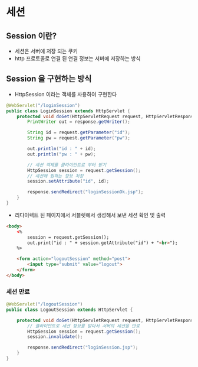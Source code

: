 # 세션

## Session 이란?

- 세션은 서버에 저장 되는 쿠키
- http 프로토콜로 연결 된 연결 정보는 서버에 저장하는 방식

## Session 을 구현하는 방식

- HttpSession 이라는 객체를 사용하여 구현한다

```java
@WebServlet("/loginSession")
public class LoginSession extends HttpServlet {
	protected void doGet(HttpServletRequest request, HttpServletResponse response) throws ServletException, IOException {
		PrintWriter out = response.getWriter();

		String id = request.getParameter("id");
		String pw = request.getParameter("pw");

		out.println("id : " + id);
		out.println("pw : " + pw);

        // 세션 객체를 클라이언트로 부터 받기
		HttpSession session = request.getSession();
        // 세션에 원하는 정보 저장
		session.setAttribute("id", id);

		response.sendRedirect("loginSessionOk.jsp");
	}
}
```

- 리다이렉트 된 페이지에서 서블렛에서 생성해서 보낸 세션 확인 및 출력

```html
<body>
    <%
        session = request.getSession();
        out.print("id : " + session.getAttribute("id") + "<br>");
    %>

    <form action="logoutSession" method="post">
        <input type="submit" value="logout">
    </form>
</body>
```

### 세션 만료

```java
@WebServlet("/logoutSession")
public class LogoutSession extends HttpServlet {

	protected void doGet(HttpServletRequest request, HttpServletResponse response) throws ServletException, IOException {
	    // 클라이언트로 세션 정보를 받아서 서버의 세션을 만료
		HttpSession session = request.getSession();
		session.invalidate();

		response.sendRedirect("loginSession.jsp");
	}
}
```